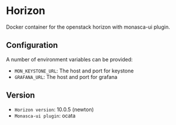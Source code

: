 Horizon
=======
Docker container for the openstack horizon with monasca-ui plugin.

Configuration
-------------
A number of environment variables can be provided:

* `MON_KEYSTONE_URL`: The host and port for keystone
* `GRAFANA_URL`: The host and port for grafana

Version
-------

* `Horizon version`: 10.0.5 (newton)
* `Monasca-ui plugin`: ocata

